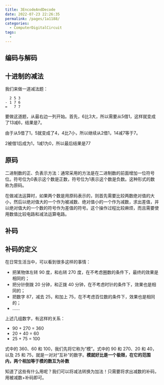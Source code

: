 ```yaml
---
title: 3EncodeAndDecode
date: 2022-07-23 22:26:35
permalink: /pages/1a1188/
categories:
  - ComputerDigitalCircuit
tags:
  - 
---
```

## 编码与解码


## 十进制的减法

我们来做一道减法题：

```SH
  2 5 3
- 1 7 6
=   7 7
```

要做这道题，从最右边一列开始。首先，6比3大，所以需要从5借1，这样就变成了13减6，结果是7。

由于从5借了1，5就变成了4，4比7小，所以继续从2借1，14减7等于7。

2被借1后成为1，1减1为0，所以最后结果是77



## 原码

二进制数的正、负表示方法：通常采用的方法是在二进制数的前面增加一位符号位。符号位为0表示这个数是正数，符号位为1表示这个数是负数。这种形式的数称为原码。

在做减法运算时，如果两个数是用原码表示的，则首先需要比较两数绝对值的大小，然后以绝对值大的一个作为被减数、绝对值小的一个作为减数，求出差值，并以绝对值大的一个数的符号作为差值的符号。这个操作过程比较麻烦，而且需要使用数值比较电路和减法运算电路。




## 补码

## 补码的定义

在日常生活当中，可以看到很多这样的事情：

* 把某物体左转 90 度，和右转 270 度，在不考虑圈数的条件下，最终的效果是相同的；
* 把分针倒拨 20 分钟，和正拨 40 分钟，在不考虑时针的条件下，效果也是相同的；
* 把数字 87，减去 25，和加上 75，在不考虑百位数的条件下，效果也是相同的；
* ……

上述几组数字，有这样的关系：

* 90 + 270 = 360
* 20 + 40 = 60
* 25 + 75 = 100

式中的 360、60 和 100，我们先将它称为“模”。式中的 90 和 270、20 和 40，以及 25 和 75，就是一对对“互补”的数字。**模就好比是一个极限，在它的范围内，两个相加等于模的数互为补数**



知道了这些有什么用呢？我们可以将减法转换为加法！只需要将求出减数的补码，用被减数+补码即可。

